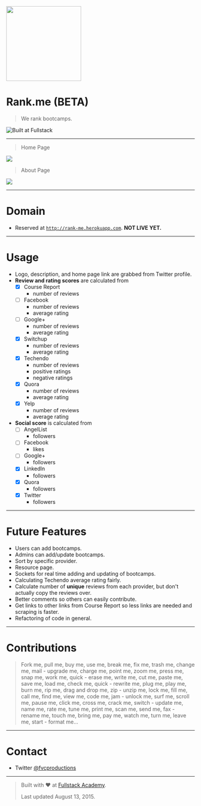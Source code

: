 <img src="https://fvcproductions.files.wordpress.com/2015/08/logo.png" width="200" align="middle">

# Rank.me (**BETA**)

> We rank bootcamps.

![Built at Fullstack](https://img.shields.io/badge/Built%20at-Fullstack-red.svg?style=flat-square)

---

> Home Page

<img align="middle" src="https://fvcproductions.files.wordpress.com/2015/08/rank-me.png">

> About Page

<img align="middle" src="https://fvcproductions.files.wordpress.com/2015/08/rank-me-about.png">

---

# Domain

- Reserved at <a href="http://rank-me.herokuapp.com" target="_blank">`http://rank-me.herokuapp.com`</a>. **NOT LIVE YET.**

---

# Usage

- Logo, description, and home page link are grabbed from Twitter profile.
- **Review and rating scores** are calculated from
    - [X] Course Report
        - number of reviews
    - [ ] Facebook
        - number of reviews
        - average rating
    - [ ] Google+
        - number of reviews
        - average rating
    - [X] Switchup
        - number of reviews
        - average rating
    - [X] Techendo
        - number of reviews
        - positive ratings
        - negative ratings
    - [X] Quora
        - number of reviews
        - average rating
    - [X] Yelp
        - number of reviews
        - average rating
- **Social score** is calculated from
    - [ ] AngelList
        - followers
    - [ ] Facebook
        - likes
    - [ ] Google+
        - followers
    - [X] LinkedIn
        - followers
    - [X] Quora
        - followers
    - [X] Twitter
        - followers

---

# Future Features

- Users can add bootcamps.
- Admins can add/update bootcamps.
- Sort by specific provider.
- Resource page.
- Sockets for real time adding and updating of bootcamps.
- Calculating Techendo average rating fairly.
- Calculate number of **unique** reviews from each provider, but don't actually copy the reviews over.
- Better comments so others can easily contribute.
- Get links to other links from Course Report so less links are needed and scraping is faster.
- Refactoring of code in general.

---

# Contributions

> Fork me, pull me, buy me, use me, break me, fix me, trash me, change me, mail - upgrade me, charge me, point me, zoom me, press me, snap me, work me, quick - erase me, write me, cut me, paste me, save me, load me, check me, quick - rewrite me, plug me, play me, burn me, rip me, drag and drop me, zip - unzip me, lock me, fill me, call me, find me, view me, code me, jam - unlock me, surf me, scroll me, pause me, click me, cross me, crack me, switch - update me, name me, rate me, tune me, print me, scan me, send me, fax - rename me, touch me, bring me, pay me, watch me, turn me, leave me, start - format me...

---

# Contact

- Twitter <a href="http://twitter.com/fvcproductions" target="_blank">@fvcproductions</a>

---

> Built with ❤️ at [Fullstack Academy](http://fullstackacademy.com "Fullstack Academy").
>
> Last updated August 13, 2015.
